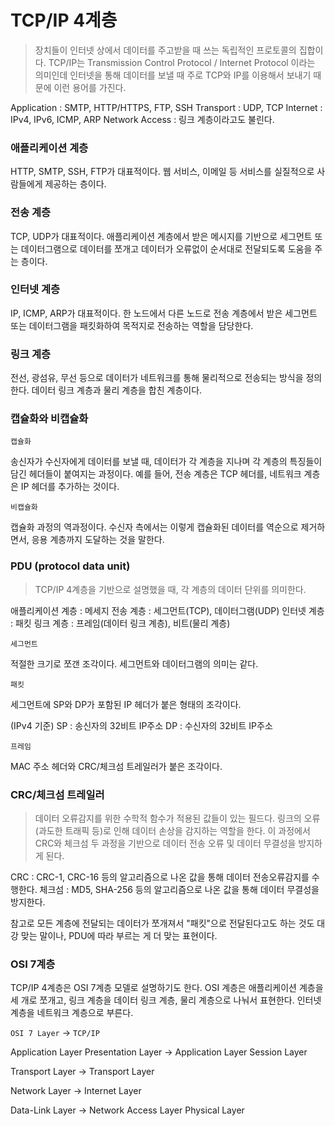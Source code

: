 # TCP/IP 4계층

> 장치들이 인터넷 상에서 데이터를 주고받을 때 쓰는 독립적인 프로토콜의 집합이다. TCP/IP는 Transmission Control Protocol / Internet Protocol 이라는 의미인데 인터넷을 통해 데이터를 보낼 때 주로 TCP와 IP를 이용해서 보내기 때문에 이런 용어를 가진다.

Application : SMTP, HTTP/HTTPS, FTP, SSH
Transport : UDP, TCP
Internet : IPv4, IPv6, ICMP, ARP
Network Access : 링크 계층이라고도 불린다.

### 애플리케이션 계층

HTTP, SMTP, SSH, FTP가 대표적이다.
웹 서비스, 이메일 등 서비스를 실질적으로 사람들에게 제공하는 층이다.

### 전송 계층

TCP, UDP가 대표적이다.
애플리케이션 계층에서 받은 메시지를 기반으로 세그먼트 또는 데이터그램으로 데이터를 쪼개고 데이터가 오류없이 순서대로 전달되도록 도움을 주는 층이다.

### 인터넷 계층

IP, ICMP, ARP가 대표적이다.
한 노드에서 다른 노드로 전송 계층에서 받은 세그먼트 또는 데이터그램을 패킷화하여 목적지로 전송하는 역할을 담당한다.

### 링크 계층

전선, 광섬유, 무선 등으로 데이터가 네트워크를 통해 물리적으로 전송되는 방식을 정의한다.
데이터 링크 계층과 물리 계층을 합친 계층이다.

### 캡슐화와 비캡슐화

`캡슐화`

송신자가 수신자에게 데이터를 보낼 때, 데이터가 각 계층을 지나며 각 계층의 특징들이 담긴 헤더들이 붙여지는 과정이다.
예를 들어, 전송 계층은 TCP 헤더를, 네트워크 계층은 IP 헤더를 추가하는 것이다.

`비캡슐화`

캡슐화 과정의 역과정이다.
수신자 측에서는 이렇게 캡슐화된 데이터를 역순으로 제거하면서, 응용 계층까지 도달하는 것을 말한다.

### PDU (protocol data unit)

> TCP/IP 4계층을 기반으로 설명했을 때, 각 계층의 데이터 단위를 의미한다.

애플리케이션 계층 : 메세지
전송 계층 : 세그먼트(TCP), 데이터그램(UDP)
인터넷 계층 : 패킷
링크 계층 : 프레임(데이터 링크 계층), 비트(물리 계층)

`세그먼트`

적절한 크기로 쪼갠 조각이다.
세그먼트와 데이터그램의 의미는 같다.

`패킷`

세그먼트에 SP와 DP가 포함된 IP 헤더가 붙은 형태의 조각이다.

(IPv4 기준)
SP : 송신자의 32비트 IP주소
DP : 수신자의 32비트 IP주소

`프레임`

MAC 주소 헤더와 CRC/체크섬 트레일러가 붙은 조각이다.

### CRC/체크섬 트레일러

> 데이터 오류감지를 위한 수학적 함수가 적용된 값들이 있는 필드다. 링크의 오류(과도한 트래픽 등)로 인해 데이터 손상을 감지하는 역할을 한다. 이 과정에서 CRC와 체크섬 두 과정을 기반으로 데이터 전송 오류 및 데이터 무결성을 방지하게 된다.

CRC : CRC-1, CRC-16 등의 알고리즘으로 나온 값을 통해 데이터 전송오류감지를 수행한다.
체크섬 : MD5, SHA-256 등의 알고리즘으로 나온 값을 통해 데이터 무결성을 방지한다.

참고로 모든 계층에 전달되는 데이터가 쪼개져서 "패킷"으로 전달된다고도 하는 것도 대강 맞는 말이나,
PDU에 따라 부르는 게 더 맞는 표현이다.

### OSI 7계층

TCP/IP 4계층은 OSI 7계층 모델로 설명하기도 한다.
OSI 계층은 애플리케이션 계층을 세 개로 쪼개고, 링크 계층을 데이터 링크 계층, 물리 계층으로 나눠서 표현한다.
인터넷 계층을 네트워크 계층으로 부른다.

`OSI 7 Layer` -> `TCP/IP`

Application Layer
Presentation Layer -> Application Layer
Session Layer

Transport Layer -> Transport Layer

Network Layer -> Internet Layer

Data-Link Layer -> Network Access Layer
Physical Layer
